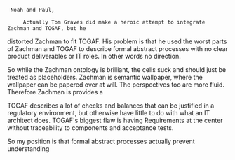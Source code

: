 
     Noah and Paul,

         Actually Tom Graves did make a heroic attempt to integrate Zachman and TOGAF, but he
 distorted Zachman to fit TOGAF. His problem is that he used the worst parts of Zachman and
TOGAF to describe formal abstract processes with no clear product deliverables or IT roles. In
other words no direction.

   So while the Zachman ontology is brilliant, the cells suck and should just be treated as placeholders.
Zachman is semantic wallpaper, where the wallpaper can be papered over at will. The perspectives too
are more fluid. Therefore Zachman is provides a

   TOGAF describes a lot of checks and balances that can be justified in a regulatory environment, but
otherwise have little to do with what an IT architect does. TOGAF's biggest flaw is having Requirements
at the center without traceability to components and acceptance tests.

   So my position is that formal abstract processes actually prevent understanding